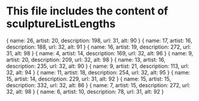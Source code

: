 # This file includes the content of sculptureListLengths
{ 
name: 26, 
artist: 20, 
description: 198, 
url: 31, 
alt: 90 
}
{ 
name: 17, 
artist: 16, 
description: 188, 
url: 32, 
alt: 91 
}
{ 
name: 16, 
artist: 19, 
description: 272, 
url: 31, 
alt: 98 
}
{ 
name: 4, 
artist: 14, 
description: 169, 
url: 32, 
alt: 96 
} 
{ 
name: 9, 
artist: 20, 
description: 209, 
url: 32, 
alt: 98 
} 
{ 
name: 13, 
artist: 16, 
description: 235, 
url: 32, 
alt: 90 
}
{ 
name: 9, 
artist: 21, 
description: 113, 
url: 32, 
alt: 94 
} 
{ 
name: 11, 
artist: 18, 
description: 254, 
url: 32, 
alt: 95 
}
{ 
name: 15, 
artist: 14, 
description: 229, 
url: 31, 
alt: 92 
}
{ 
name: 15, 
artist: 15, 
description: 332, 
url: 32, 
alt: 86 
}
{ 
name: 7, 
artist: 15, 
description: 272, 
url: 32, 
alt: 98 
}
{ 
name: 6, 
artist: 10, 
description: 78, 
url: 31, 
alt: 92 
}
